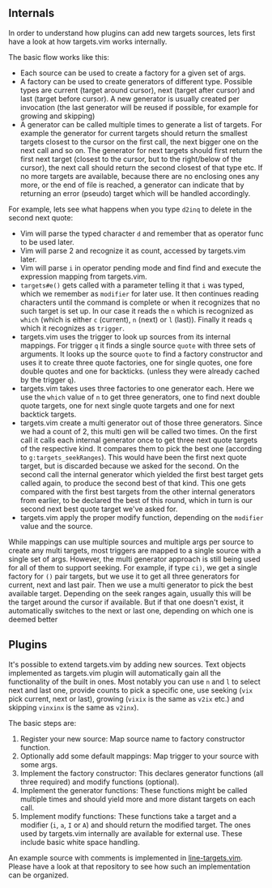 ## Internals

In order to understand how plugins can add new targets sources, lets first have
a look at how targets.vim works internally.

The basic flow works like this:
- Each source can be used to create a factory for a given set of args.
- A factory can be used to create generators of different type. Possible types
  are current (target around cursor), next (target after cursor) and last
  (target before cursor). A new generator is usually created per invocation
  (the last generator will be reused if possible, for example for growing and
  skipping)
- A generator can be called multiple times to generate a list of targets. For
  example the generator for current targets should return the smallest targets
  closest to the cursor on the first call, the next bigger one on the next call
  and so on. The generator for next targets should first return the first next
  target (closest to the cursor, but to the right/below of the cursor), the
  next call should return the second closest of that type etc. If no more
  targets are available, because there are no enclosing ones any more, or the
  end of file is reached, a generator can indicate that by returning an error
  (pseudo) target which will be handled accordingly.

For example, lets see what happens when you type `d2inq` to delete in the
second next quote:

- Vim will parse the typed character `d` and remember that as operator func to
  be used later.
- Vim will parse 2 and recognize it as count, accessed by targets.vim later.
- Vim will parse `i` in operator pending mode and find find and execute the
  expression mapping from targets.vim.
- `targets#e()` gets called with a parameter telling it that `i` was typed,
  which we remember as `modifier` for later use. It then continues reading
  characters until the command is complete or when it recognizes that no such
  target is set up. In our case it reads the `n` which is recognized as `which`
  (which is either `c` (current), `n` (next) or `l` (last)). Finally it reads
  `q` which it recognizes as `trigger`.
- targets.vim uses the trigger to look up sources from its internal mappings.
  For trigger `q` it finds a single source `quote` with three sets of
  arguments. It looks up the source `quote` to find a factory constructor and
  uses it to create three quote factories, one for single quotes, one fore
  double quotes and one for backticks. (unless they were already cached by the
  trigger `q`).
- targets.vim takes uses three factories to one generator each. Here we use the
  `which` value of `n` to get three generators, one to find next double quote
  targets, one for next single quote targets and one for next backtick targets.
- targets.vim create a multi generator out of those three generators. Since we
  had a count of 2, this multi gen will be called two times. On the first call
  it calls each internal generator once to get three next quote targets of the
  respective kind. It compares them to pick the best one (according to
  `g:targets_seekRanges`). This would have been the first next quote target,
  but is discarded because we asked for the second. On the second call the
  internal generator which yielded the first best target gets called again, to
  produce the second best of that kind. This one gets compared with the first
  best targets from the other internal generators from earlier, to be declared
  the best of this round, which in turn is our second next best quote target
  we've asked for.
- targets.vim apply the proper modify function, depending on the `modifier`
  value and the source.

While mappings can use multiple sources and multiple args per source to create
any multi targets, most triggers are mapped to a single source with a single
set of args. However, the multi generator approach is still being used for all
of them to support seeking. For example, if type `ci)`, we get a single factory
for `()` pair targets, but we use it to get all three generators for current,
next and last pair. Then we use a multi generator to pick the best available
target. Depending on the seek ranges again, usually this will be the target
around the cursor if available. But if that one doesn't exist, it automatically
switches to the next or last one, depending on which one is deemed better

## Plugins

It's possible to extend targets.vim by adding new sources. Text objects
implemented as targets.vim plugin will automatically gain all the functionality
of the built in ones. Most notably you can use `n` and `l` to select next and
last one, provide counts to pick a specific one, use seeking (`vix` pick
current, next or last), growing (`vixix` is the same as `v2ix` etc.) and
skipping `vinxinx` is the same as `v2inx`).

The basic steps are:
1. Register your new source: Map source name to factory constructor function.
2. Optionally add some default mappings: Map trigger to your source with some
   args.
3. Implement the factory constructor: This declares generator functions (all
   three required) and modify functions (optional).
4. Implement the generator functions: These functions might be called multiple
   times and should yield more and more distant targets on each call.
5. Implement modify functions: These functions take a target and a modifier
   (`i`, `a`, `I` or `A`) and should return the modified target. The ones used
   by targets.vim internally are available for external use. These include
   basic white space handling.

An example source with comments is implemented in
[line-targets.vim][linetargets].  Please have a look at that repository to see
how such an implementation can be organized.

[linetargets]: https://github.com/wellle/line-targets.vim
